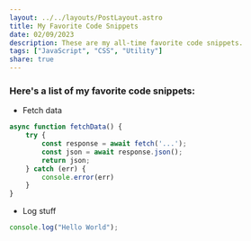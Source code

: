 ```yaml
---
layout: ../../layouts/PostLayout.astro
title: My Favorite Code Snippets
date: 02/09/2023
description: These are my all-time favorite code snippets.
tags: ["JavaScript", "CSS", "Utility"]
share: true
---
```


### Here's a list of my favorite code snippets:

- Fetch data

```js
async function fetchData() {
	try {
		const response = await fetch('...');
		const json = await response.json();
		return json;
	} catch (err) {
		console.error(err)
	}
}
```

- Log stuff

```js
console.log("Hello World");
```

